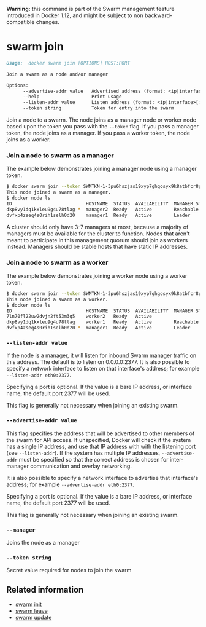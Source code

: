 <!--[metadata]>
+++
title = "swarm join"
description = "The swarm join command description and usage"
keywords = ["swarm, join"]
[menu.main]
parent = "smn_cli"
+++
<![end-metadata]-->

**Warning:** this command is part of the Swarm management feature introduced in Docker 1.12, and might be subject to non backward-compatible changes.

# swarm join

```markdown
Usage:  docker swarm join [OPTIONS] HOST:PORT

Join a swarm as a node and/or manager

Options:
      --advertise-addr value   Advertised address (format: <ip|interface>[:port])
      --help                   Print usage
      --listen-addr value      Listen address (format: <ip|interface>[:port)
      --token string           Token for entry into the swarm
```

Join a node to a swarm. The node joins as a manager node or worker node based upon the token you
pass with the `--token` flag. If you pass a manager token, the node joins as a manager. If you
pass a worker token, the node joins as a worker.

### Join a node to swarm as a manager

The example below demonstrates joining a manager node using a manager token.

```bash
$ docker swarm join --token SWMTKN-1-3pu6hszjas19xyp7ghgosyx9k8atbfcr8p2is99znpy26u2lkl-7p73s1dx5in4tatdymyhg9hu2 192.168.99.121:2377
This node joined a swarm as a manager.
$ docker node ls
ID                           HOSTNAME  STATUS  AVAILABILITY  MANAGER STATUS
dkp8vy1dq1kxleu9g4u78tlag *  manager2  Ready   Active        Reachable
dvfxp4zseq4s0rih1selh0d20    manager1  Ready   Active        Leader
```

A cluster should only have 3-7 managers at most, because a majority of managers must be available
for the cluster to function. Nodes that aren't meant to participate in this management quorum
should join as workers instead. Managers should be stable hosts that have static IP addresses.

### Join a node to swarm as a worker

The example below demonstrates joining a worker node using a worker token.

```bash
$ docker swarm join --token SWMTKN-1-3pu6hszjas19xyp7ghgosyx9k8atbfcr8p2is99znpy26u2lkl-1awxwuwd3z9j1z3puu7rcgdbx 192.168.99.121:2377
This node joined a swarm as a worker.
$ docker node ls
ID                           HOSTNAME  STATUS  AVAILABILITY  MANAGER STATUS
7ln70fl22uw2dvjn2ft53m3q5    worker2   Ready   Active
dkp8vy1dq1kxleu9g4u78tlag    worker1   Ready   Active        Reachable
dvfxp4zseq4s0rih1selh0d20 *  manager1  Ready   Active        Leader
```

### `--listen-addr value`

If the node is a manager, it will listen for inbound Swarm manager traffic on this
address. The default is to listen on 0.0.0.0:2377. It is also possible to specify a
network interface to listen on that interface's address; for example `--listen-addr eth0:2377`.

Specifying a port is optional. If the value is a bare IP address, or interface
name, the default port 2377 will be used.

This flag is generally not necessary when joining an existing swarm.

### `--advertise-addr value`

This flag specifies the address that will be advertised to other members of the
swarm for API access. If unspecified, Docker will check if the system has a
single IP address, and use that IP address with with the listening port (see
`--listen-addr`). If the system has multiple IP addresses, `--advertise-addr`
must be specified so that the correct address is chosen for inter-manager
communication and overlay networking.

It is also possible to specify a network interface to advertise that interface's address;
for example `--advertise-addr eth0:2377`.

Specifying a port is optional. If the value is a bare IP address, or interface
name, the default port 2377 will be used.

This flag is generally not necessary when joining an existing swarm.

### `--manager`

Joins the node as a manager

### `--token string`

Secret value required for nodes to join the swarm


## Related information

* [swarm init](swarm_init.md)
* [swarm leave](swarm_leave.md)
* [swarm update](swarm_update.md)
